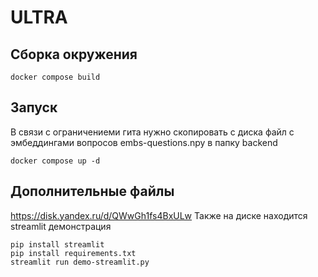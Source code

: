 # ULTRA

## Сборка окружения

```
docker compose build
```

## Запуск

В связи с ограничениеми гита нужно скопировать с диска файл с эмбеддингами вопросов embs-questions.npy в папку backend
```
docker compose up -d
```

## Дополнительные файлы
https://disk.yandex.ru/d/QWwGh1fs4BxULw
Также на диске находится streamlit демонстрация
```
pip install streamlit
pip install requirements.txt
streamlit run demo-streamlit.py
```
